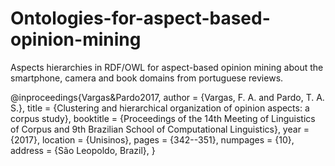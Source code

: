 # Ontologies-for-aspect-based-opinion-mining
Aspects hierarchies in RDF/OWL for aspect-based opinion mining about the smartphone, camera and book domains from portuguese reviews.

@inproceedings{Vargas&Pardo2017,
 author = {Vargas, F. A. and Pardo, T. A. S.},
 title = {Clustering and hierarchical organization of opinion aspects: a corpus study},
 booktitle = {Proceedings of the 14th Meeting of Linguistics of Corpus and 9th Brazilian School of Computational Linguistics},
 year = {2017},
 location = {Unisinos},
 pages = {342--351},
 numpages = {10},
 address = {São Leopoldo, Brazil},
 }
